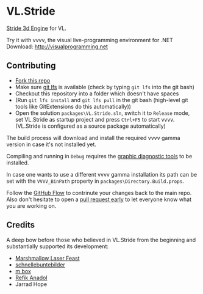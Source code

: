 # VL.Stride

[Stride 3d Engine](http://stride3d.net) for VL.

Try it with vvvv, the visual live-programming environment for .NET  
Download: http://visualprogramming.net

## Contributing
- [Fork this repo](https://github.com/vvvv/VL.Stride/fork)
- Make sure [git lfs](https://git-lfs.github.com/) is available (check by typing `git lfs` into the git bash)
- Checkout this repository into a folder which doesn't have spaces
- (Run `git lfs install` and `git lfs pull` in the git bash (high-level git tools like GitExtensions do this automatically))
- Open the solution `packages\VL.Stride.sln`, switch it to `Release` mode, set VL.Stride as startup project and press `Ctrl+F5` to start vvvv. (VL.Stride is configured as a source package automatically)

The build process will download and install the required vvvv gamma version in case it's not installed yet.

Compiling and running in `Debug` requires the [graphic diagnostic tools](https://docs.microsoft.com/en-us/windows/uwp/gaming/use-the-directx-runtime-and-visual-studio-graphics-diagnostic-features) to be installed.

In case one wants to use a different vvvv gamma installation its path can be set with the `VVVV_BinPath` property in `packages\Directory.Build.props`.

Follow the [GitHub Flow](https://guides.github.com/introduction/flow/) to contrinute your changes back to the main repo. Also don't hesitate to open a [pull request early](https://carlosperez.medium.com/pull-request-first-f6bb667a9b6) to let everyone know what you are working on.

## Credits

A deep bow before those who believed in VL.Stride from the beginning and substantially supported its development:

* [Marshmallow Laser Feast](http://marshmallowlaserfeast.com)
* [schnellebuntebilder](http://schnellebuntebilder.de)
* [m box](http://m-box.de)
* [Refik Anadol](http://refikanadol.com)
* Jarrad Hope

